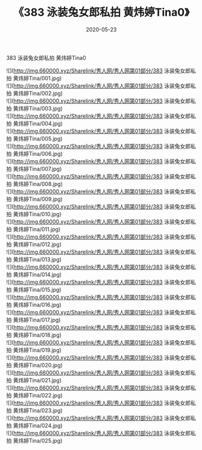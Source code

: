 ﻿---
layout: post
title:  《383 泳装兔女郎私拍 黄炜婷Tina0》
date:   2020-05-23
img: http://img.660000.xyz/Sharelink/秀人网/秀人网第01部分/383 泳装兔女郎私拍 黄炜婷Tina0/000.jpg
categories: [美女, 清纯, 唯美]
---

383 泳装兔女郎私拍 黄炜婷Tina0

  ![](http://img.660000.xyz/Sharelink/秀人网/秀人网第01部分/383 泳装兔女郎私拍 黄炜婷Tina/001.jpg) <br> ![](http://img.660000.xyz/Sharelink/秀人网/秀人网第01部分/383 泳装兔女郎私拍 黄炜婷Tina/002.jpg) <br> ![](http://img.660000.xyz/Sharelink/秀人网/秀人网第01部分/383 泳装兔女郎私拍 黄炜婷Tina/003.jpg) <br> ![](http://img.660000.xyz/Sharelink/秀人网/秀人网第01部分/383 泳装兔女郎私拍 黄炜婷Tina/004.jpg) <br> ![](http://img.660000.xyz/Sharelink/秀人网/秀人网第01部分/383 泳装兔女郎私拍 黄炜婷Tina/005.jpg) <br> ![](http://img.660000.xyz/Sharelink/秀人网/秀人网第01部分/383 泳装兔女郎私拍 黄炜婷Tina/006.jpg) <br> ![](http://img.660000.xyz/Sharelink/秀人网/秀人网第01部分/383 泳装兔女郎私拍 黄炜婷Tina/007.jpg) <br> ![](http://img.660000.xyz/Sharelink/秀人网/秀人网第01部分/383 泳装兔女郎私拍 黄炜婷Tina/008.jpg) <br> ![](http://img.660000.xyz/Sharelink/秀人网/秀人网第01部分/383 泳装兔女郎私拍 黄炜婷Tina/009.jpg) <br> ![](http://img.660000.xyz/Sharelink/秀人网/秀人网第01部分/383 泳装兔女郎私拍 黄炜婷Tina/010.jpg) <br> ![](http://img.660000.xyz/Sharelink/秀人网/秀人网第01部分/383 泳装兔女郎私拍 黄炜婷Tina/011.jpg) <br> ![](http://img.660000.xyz/Sharelink/秀人网/秀人网第01部分/383 泳装兔女郎私拍 黄炜婷Tina/012.jpg) <br> ![](http://img.660000.xyz/Sharelink/秀人网/秀人网第01部分/383 泳装兔女郎私拍 黄炜婷Tina/013.jpg) <br> ![](http://img.660000.xyz/Sharelink/秀人网/秀人网第01部分/383 泳装兔女郎私拍 黄炜婷Tina/014.jpg) <br> ![](http://img.660000.xyz/Sharelink/秀人网/秀人网第01部分/383 泳装兔女郎私拍 黄炜婷Tina/015.jpg) <br> ![](http://img.660000.xyz/Sharelink/秀人网/秀人网第01部分/383 泳装兔女郎私拍 黄炜婷Tina/016.jpg) <br> ![](http://img.660000.xyz/Sharelink/秀人网/秀人网第01部分/383 泳装兔女郎私拍 黄炜婷Tina/017.jpg) <br> ![](http://img.660000.xyz/Sharelink/秀人网/秀人网第01部分/383 泳装兔女郎私拍 黄炜婷Tina/018.jpg) <br> ![](http://img.660000.xyz/Sharelink/秀人网/秀人网第01部分/383 泳装兔女郎私拍 黄炜婷Tina/019.jpg) <br> ![](http://img.660000.xyz/Sharelink/秀人网/秀人网第01部分/383 泳装兔女郎私拍 黄炜婷Tina/020.jpg) <br> ![](http://img.660000.xyz/Sharelink/秀人网/秀人网第01部分/383 泳装兔女郎私拍 黄炜婷Tina/021.jpg) <br> ![](http://img.660000.xyz/Sharelink/秀人网/秀人网第01部分/383 泳装兔女郎私拍 黄炜婷Tina/022.jpg) <br> ![](http://img.660000.xyz/Sharelink/秀人网/秀人网第01部分/383 泳装兔女郎私拍 黄炜婷Tina/023.jpg) <br> ![](http://img.660000.xyz/Sharelink/秀人网/秀人网第01部分/383 泳装兔女郎私拍 黄炜婷Tina/024.jpg) <br> ![](http://img.660000.xyz/Sharelink/秀人网/秀人网第01部分/383 泳装兔女郎私拍 黄炜婷Tina/025.jpg) <br>